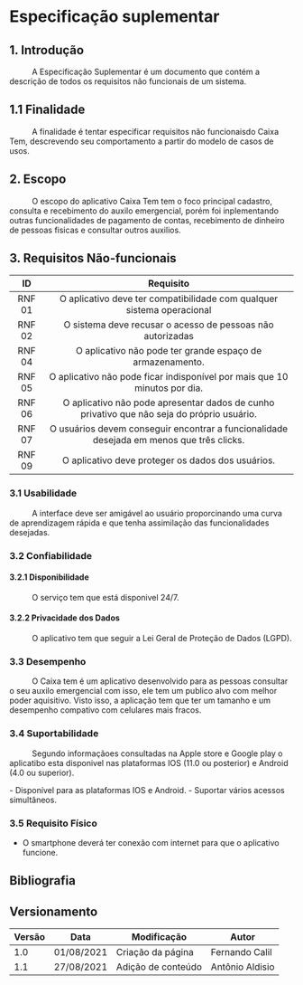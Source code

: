 # Especificação suplementar

## 1. Introdução
<p style="text-indent: 40px; align = "justify"> 
A Especificação Suplementar é um documento que contém a descrição de todos os requisitos não funcionais de um sistema.
</p>

## 1.1 Finalidade
<p style="text-indent: 40px; align = "justify"> 
A finalidade é tentar especificar requisitos não funcionaisdo Caixa Tem, descrevendo seu comportamento a partir  do modelo de casos de usos.
</p>

## 2. Escopo
<p style="text-indent: 40px; align = "justify"> 
O escopo do aplicativo Caixa Tem tem o foco principal cadastro, consulta e recebimento do auxilo emergencial, porém foi inplementando outras funcionalidades de pagamento de contas, recebimento de dinheiro de pessoas fisicas e consultar outros auxilios.
</p>

## 3. Requisitos Não-funcionais

<center>

| ID | Requisito |  
|:--:|:--:|
| RNF 01 | O aplicativo deve ter compatibilidade com qualquer sistema operacional | 
| RNF 02 | O sistema deve recusar o acesso de pessoas não autorizadas | 
| RNF 04 | O aplicativo não pode ter grande espaço de armazenamento. | 
| RNF 05 | O aplicativo não pode ficar indisponível por mais que 10 minutos por dia. | 
| RNF 06 | O aplicativo não pode apresentar dados de cunho privativo que não seja do próprio usuário. | 
| RNF 07 | O usuários devem conseguir encontrar a funcionalidade desejada em menos que três clicks. | 
| RNF 09 | O aplicativo deve proteger os dados dos usuários.| 

</center>



### 3.1 Usabilidade
<p style="text-indent: 40px; align = "justify"> 
A interface deve ser amigável ao usuário proporcinando uma curva de aprendizagem rápida e que tenha assimilação das funcionalidades desejadas.
</p>

### 3.2 Confiabilidade

#### 3.2.1 Disponibilidade
<p style="text-indent: 40px; align = "justify"> 
O serviço tem que está disponivel 24/7.
</p>

#### 3.2.2 Privacidade dos Dados
<p style="text-indent: 40px; align = "justify"> 
O aplicativo tem que seguir a Lei Geral de Proteção de Dados (LGPD).
</p>

### 3.3 Desempenho

<p style="text-indent: 40px; align = "justify"> 
O Caixa tem é um aplicativo desenvolvido para as pessoas consultar o seu auxilo emergencial com isso, ele tem um publico alvo com melhor poder aquisitivo. Visto isso, a aplicação tem que ter um tamanho e um desempenho compativo com celulares mais fracos.
</p>


### 3.4 Suportabilidade

<p style="text-indent: 40px; align = "justify"> 
Segundo informaçãoes consultadas na Apple store e Google play o aplicatibo esta disponivel nas plataformas IOS (11.0 ou posterior) e Android (4.0  ou superior).
</p>
- Disponível para as plataformas IOS e Android.
- Suportar vários acessos simultâneos.


### 3.5 Requisito Físico

- O smartphone deverá ter conexão com internet para que o aplicativo funcione.



## Bibliografia <a id="Bibliografia"></a>


## Versionamento
<center>

| Versão | Data | Modificação | Autor |
|--|--|--|--|
| 1.0 | 01/08/2021 | Criação da página | Fernando Calil |
| 1.1 | 27/08/2021 | Adição de conteúdo | Antônio Aldisio |

</center>